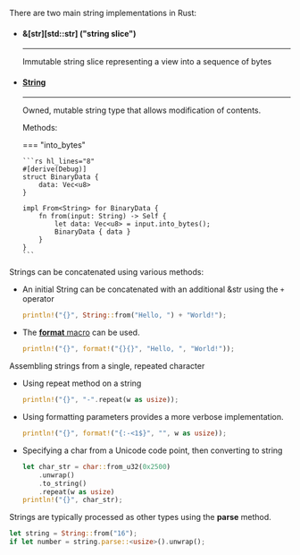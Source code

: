 There are two main string implementations in Rust:

<div class="grid cards" markdown>

-   #### &[str][std::str] ("string slice")

    ---

    Immutable string slice representing a view into a sequence of bytes

-   #### [String](https://doc.rust-lang.org/stable/std/string/struct.String.html)

    ---

    Owned, mutable string type that allows modification of contents.

    Methods:

    === "into_bytes"

        ```rs hl_lines="8"
        #[derive(Debug)]
        struct BinaryData {
            data: Vec<u8>
        }

        impl From<String> for BinaryData {
            fn from(input: String) -> Self {
                let data: Vec<u8> = input.into_bytes();
                BinaryData { data }
            }
        }
        ```

</div>

Strings can be concatenated using various methods:

<div class="grid cards" markdown>

-   An initial String can be concatenated with an additional &str using the `+` operator

    ```rs
    println!("{}", String::from("Hello, ") + "World!");
    ```

-   The [**format** macro](https://doc.rust-lang.org/stable/std/macro.format.html) can be used.

    ```rs
    println!("{}", format!("{}{}", "Hello, ", "World!"));
    ```

</div>

Assembling strings from a single, repeated character

<div class="grid cards" markdown>

-   Using repeat method on a string

    ```rs
    println!("{}", "-".repeat(w as usize));
    ```


-   Using formatting parameters provides a more verbose implementation.

    ```rs
    println!("{}", format!("{:-<1$}", "", w as usize));
    ```

-   Specifying a char from a Unicode code point, then converting to string

    ```rs
    let char_str = char::from_u32(0x2500)
        .unwrap()
        .to_string()
        .repeat(w as usize)
    println!("{}", char_str);
    ```
</div>

Strings are typically processed as other types using the **parse** method.

```rs
let string = String::from("16");
if let number = string.parse::<usize>().unwrap();
```